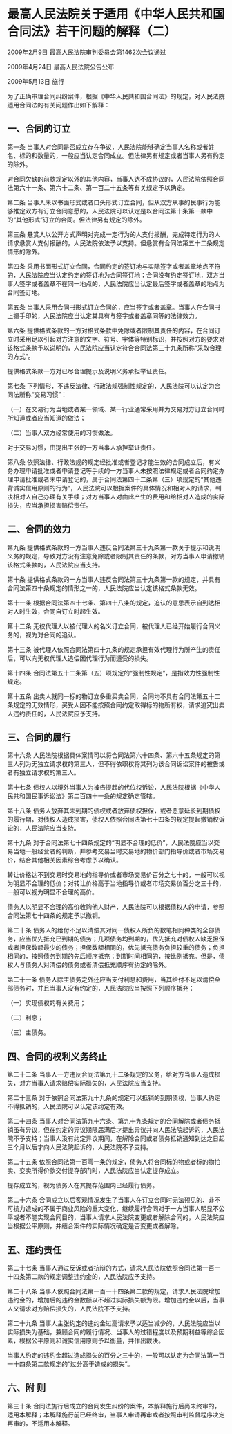 # 最高人民法院关于适用《中华人民共和国合同法》若干问题的解释（二）

2009年2月9日 最高人民法院审判委员会第1462次会议通过

2009年4月24日 最高人民法院公告公布

2009年5月13日 施行

为了正确审理合同纠纷案件，根据《中华人民共和国合同法》的规定，对人民法院适用合同法的有关问题作出如下解释：

## 一、合同的订立

第一条 当事人对合同是否成立存在争议，人民法院能够确定当事人名称或者姓名、标的和数量的，一般应当认定合同成立。但法律另有规定或者当事人另有约定的除外。

对合同欠缺的前款规定以外的其他内容，当事人达不成协议的，人民法院依照合同法第六十一条、第六十二条、第一百二十五条等有关规定予以确定。

第二条 当事人未以书面形式或者口头形式订立合同，但从双方从事的民事行为能够推定双方有订立合同意愿的，人民法院可以认定是以合同法第十条第一款中的“其他形式”订立的合同。但法律另有规定的除外。

第三条 悬赏人以公开方式声明对完成一定行为的人支付报酬，完成特定行为的人请求悬赏人支付报酬的，人民法院依法予以支持。但悬赏有合同法第五十二条规定情形的除外。

第四条 采用书面形式订立合同，合同约定的签订地与实际签字或者盖章地点不符的，人民法院应当认定约定的签订地为合同签订地；合同没有约定签订地，双方当事人签字或者盖章不在同一地点的，人民法院应当认定最后签字或者盖章的地点为合同签订地。

第五条 当事人采用合同书形式订立合同的，应当签字或者盖章。当事人在合同书上摁手印的，人民法院应当认定其具有与签字或者盖章同等的法律效力。

第六条 提供格式条款的一方对格式条款中免除或者限制其责任的内容，在合同订立时采用足以引起对方注意的文字、符号、字体等特别标识，并按照对方的要求对该格式条款予以说明的，人民法院应当认定符合合同法第三十九条所称“采取合理的方式”。

提供格式条款一方对已尽合理提示及说明义务承担举证责任。

第七条 下列情形，不违反法律、行政法规强制性规定的，人民法院可以认定为合同法所称“交易习惯”：

（一）在交易行为当地或者某一领域、某一行业通常采用并为交易对方订立合同时所知道或者应当知道的做法；

（二）当事人双方经常使用的习惯做法。

对于交易习惯，由提出主张的一方当事人承担举证责任。

第八条 依照法律、行政法规的规定经批准或者登记才能生效的合同成立后，有义务办理申请批准或者申请登记等手续的一方当事人未按照法律规定或者合同约定办理申请批准或者未申请登记的，属于合同法第四十二条第（三）项规定的“其他违背诚实信用原则的行为”，人民法院可以根据案件的具体情况和相对人的请求，判决相对人自己办理有关手续；对方当事人对由此产生的费用和给相对人造成的实际损失，应当承担损害赔偿责任。

## 二、合同的效力

第九条 提供格式条款的一方当事人违反合同法第三十九条第一款关于提示和说明义务的规定，导致对方没有注意免除或者限制其责任的条款，对方当事人申请撤销该格式条款的，人民法院应当支持。

第十条 提供格式条款的一方当事人违反合同法第三十九条第一款的规定，并具有合同法第四十条规定的情形之一的，人民法院应当认定该格式条款无效。

第十一条 根据合同法第四十七条、第四十八条的规定，追认的意思表示自到达相对人时生效，合同自订立时起生效。

第十二条 无权代理人以被代理人的名义订立合同，被代理人已经开始履行合同义务的，视为对合同的追认。

第十三条 被代理人依照合同法第四十九条的规定承担有效代理行为所产生的责任后，可以向无权代理人追偿因代理行为而遭受的损失。

第十四条 合同法第五十二条第（五）项规定的“强制性规定”，是指效力性强制性规定。

第十五条 出卖人就同一标的物订立多重买卖合同，合同均不具有合同法第五十二条规定的无效情形，买受人因不能按照合同约定取得标的物所有权，请求追究出卖人违约责任的，人民法院应予支持。

## 三、合同的履行

第十六条 人民法院根据具体案情可以将合同法第六十四条、第六十五条规定的第三人列为无独立请求权的第三人，但不得依职权将其列为该合同诉讼案件的被告或者有独立请求权的第三人。

第十七条 债权人以境外当事人为被告提起的代位权诉讼，人民法院根据《中华人民共和国民事诉讼法》第二百四十一条的规定确定管辖。

第十八条 债务人放弃其未到期的债权或者放弃债权担保，或者恶意延长到期债权的履行期，对债权人造成损害，债权人依照合同法第七十四条的规定提起撤销权诉讼的，人民法院应当支持。

第十九条 对于合同法第七十四条规定的“明显不合理的低价”，人民法院应当以交易当地一般经营者的判断，并参考交易当时交易地的物价部门指导价或者市场交易价，结合其他相关因素综合考虑予以确认。

转让价格达不到交易时交易地的指导价或者市场交易价百分之七十的，一般可以视为明显不合理的低价；对转让价格高于当地指导价或者市场交易价百分之三十的，一般可以视为明显不合理的高价。

债务人以明显不合理的高价收购他人财产，人民法院可以根据债权人的申请，参照合同法第七十四条的规定予以撤销。

第二十条 债务人的给付不足以清偿其对同一债权人所负的数笔相同种类的全部债务，应当优先抵充已到期的债务；几项债务均到期的，优先抵充对债权人缺乏担保或者担保数额最少的债务；担保数额相同的，优先抵充债务负担较重的债务；负担相同的，按照债务到期的先后顺序抵充；到期时间相同的，按比例抵充。但是，债权人与债务人对清偿的债务或者清偿抵充顺序有约定的除外。

第二十一条 债务人除主债务之外还应当支付利息和费用，当其给付不足以清偿全部债务时，并且当事人没有约定的，人民法院应当按照下列顺序抵充：

（一）实现债权的有关费用；

（二）利息；

（三）主债务。

## 四、合同的权利义务终止

第二十二条 当事人一方违反合同法第九十二条规定的义务，给对方当事人造成损失，对方当事人请求赔偿实际损失的，人民法院应当支持。

第二十三条 对于依照合同法第九十九条的规定可以抵销的到期债权，当事人约定不得抵销的，人民法院可以认定该约定有效。

第二十四条 当事人对合同法第九十六条、第九十九条规定的合同解除或者债务抵销虽有异议，但在约定的异议期限届满后才提出异议并向人民法院起诉的，人民法院不予支持；当事人没有约定异议期间，在解除合同或者债务抵销通知到达之日起三个月以后才向人民法院起诉的，人民法院不予支持。

第二十五条 依照合同法第一百零一条的规定，债务人将合同标的物或者标的物拍卖、变卖所得价款交付提存部门时，人民法院应当认定提存成立。

提存成立的，视为债务人在其提存范围内已经履行债务。

第二十六条 合同成立以后客观情况发生了当事人在订立合同时无法预见的、非不可抗力造成的不属于商业风险的重大变化，继续履行合同对于一方当事人明显不公平或者不能实现合同目的，当事人请求人民法院变更或者解除合同的，人民法院应当根据公平原则，并结合案件的实际情况确定是否变更或者解除。

## 五、违约责任

第二十七条 当事人通过反诉或者抗辩的方式，请求人民法院依照合同法第一百一十四条第二款的规定调整违约金的，人民法院应予支持。

第二十八条 当事人依照合同法第一百一十四条第二款的规定，请求人民法院增加违约金的，增加后的违约金数额以不超过实际损失额为限。增加违约金以后，当事人又请求对方赔偿损失的，人民法院不予支持。

第二十九条 当事人主张约定的违约金过高请求予以适当减少的，人民法院应当以实际损失为基础，兼顾合同的履行情况、当事人的过错程度以及预期利益等综合因素，根据公平原则和诚实信用原则予以衡量，并作出裁决。

当事人约定的违约金超过造成损失的百分之三十的，一般可以认定为合同法第一百一十四条第二款规定的“过分高于造成的损失”。

## 六、附 则

第三十条 合同法施行后成立的合同发生纠纷的案件，本解释施行后尚未终审的，适用本解释；本解释施行前已经终审，当事人申请再审或者按照审判监督程序决定再审的，不适用本解释。
